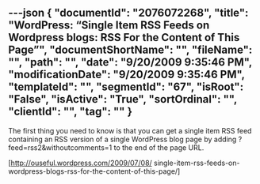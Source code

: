 ---json
{
  "documentId": "2076072268",
  "title": "WordPress: “Single Item RSS Feeds on Wordpress blogs: RSS For the Content of This Page”",
  "documentShortName": "",
  "fileName": "",
  "path": "",
  "date": "9/20/2009 9:35:46 PM",
  "modificationDate": "9/20/2009 9:35:46 PM",
  "templateId": "",
  "segmentId": "67",
  "isRoot": "False",
  "isActive": "True",
  "sortOrdinal": "",
  "clientId": "",
  "tag": ""
}
---

The first thing you need to know is that you can get a single item RSS feed containing an RSS version of a single WordPress blog page by adding ?feed=rss2&withoutcomments=1 to the end of the page URL.

[http://ouseful.wordpress.com/2009/07/08/
    single-item-rss-feeds-on-wordpress-blogs-rss-for-the-content-of-this-page/]
